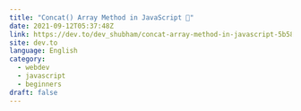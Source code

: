```yaml
---
title: "Concat() Array Method in JavaScript 🚀"
date: 2021-09-12T05:37:48Z
link: https://dev.to/dev_shubham/concat-array-method-in-javascript-5b58?utm_medium=RSS&utm_source=news.12bit.vn
site: dev.to
language: English
category:
  - webdev
  - javascript
  - beginners
draft: false
---
```

